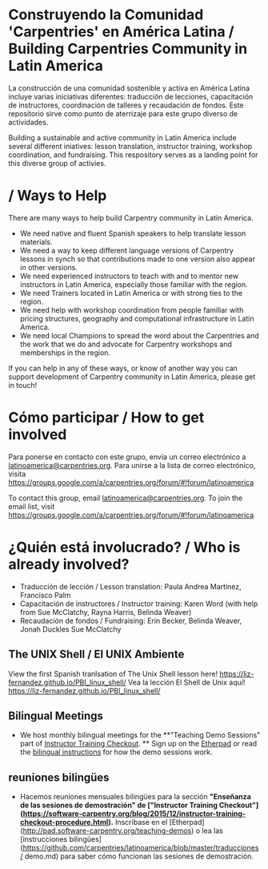 # Construyendo la Comunidad 'Carpentries' en América Latina / Building Carpentries Community in Latin America 

La construcción de una comunidad sostenible y activa en América Latina incluye varias iniciativas diferentes: traducción de lecciones, capacitación de instructores, coordinación de talleres y recaudación de fondos. Este repositorio sirve como punto de aterrizaje para este grupo diverso de actividades.

Building a sustainable and active community in Latin America include several different iniatives: lesson translation, instructor training, workshop coordination, and fundraising. This respository serves as a landing point for this diverse group of activies.  

#  / Ways to Help

There are many ways to help build Carpentry community in Latin America. 

- We need native and fluent Spanish speakers to help translate lesson materials. 
- We need a way to keep different language versions of Carpentry lessons in synch so that contributions made to one version also appear in other versions. 
- We need experienced instructors to teach with and to mentor new instructors in Latin America, especially those familiar with the region.
- We need Trainers located in Latin America or with strong ties to the region. 
- We need help with workshop coordination from people familiar with pricing structures, geography and computational infrastructure in Latin America. 
- We need local Champions to spread the word about the Carpentries and the work that we do and advocate for Carpentry workshops and memberships in the region.

If you can help in any of these ways, or know of another way you can support development of Carpentry community in Latin America, please get in touch! 

# Cómo participar / How to get involved

Para ponerse en contacto con este grupo, envía un correo electrónico a latinoamerica@carpentries.org. Para unirse a la lista de correo electrónico, visita https://groups.google.com/a/carpentries.org/forum/#!forum/latinoamerica

To contact this group, email latinoamerica@carpentries.org. To join the email list, visit https://groups.google.com/a/carpentries.org/forum/#!forum/latinoamerica

# ¿Quién está involucrado? / Who is already involved? 

- Traducción de lección / Lesson translation: Paula Andrea Martinez, Francisco Palm
- Capacitación de instructores / Instructor training: Karen Word (with help from Sue McClatchy, Rayna Harris, Belinda Weaver)
- Recaudación de fondos / Fundraising: Erin Becker, Belinda Weaver, Jonah Duckles Sue McClatchy

## The UNIX Shell / El UNIX Ambiente

View the first Spanish tranlsation of The Unix Shell lesson here! https://liz-fernandez.github.io/PBI_linux_shell/
Vea la lección El Shell de Unix aquí! https://liz-fernandez.github.io/PBI_linux_shell/

## Bilingual Meetings 
- We host monthly bilingual meetings for the **"Teaching Demo Sessions"  part of [Instructor Training Checkout](https://software-carpentry.org/blog/2015/12/instructor-training-checkout-procedure.html). **
Sign up on the [Etherpad](http://pad.software-carpentry.org/teaching-demos) or read the [bilingual instructions](https://github.com/carpentries/latinoamerica/blob/master/traducciones/demo.md) for how the demo sessions work. 

## reuniones bilingües 
- Hacemos reuniones mensuales bilingües para la sección **"Enseñanza de las sesiones de demostración" de ["Instructor Training Checkout"] (https://software-carpentry.org/blog/2015/12/instructor-training-checkout-procedure.html).** Inscríbase en el [Etherpad] (http://pad.software-carpentry.org/teaching-demos) o lea las [instrucciones bilingües] (https://github.com/carpentries/latinoamerica/blob/master/traducciones/ demo.md) para saber cómo funcionan las sesiones de demostración.

